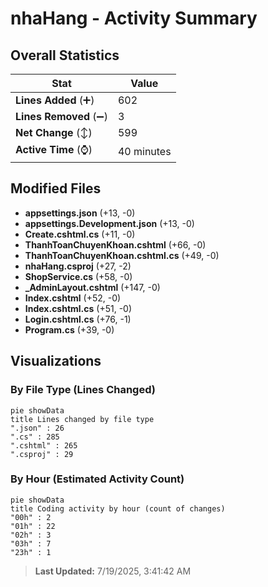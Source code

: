 # nhaHang - Activity Summary 

## Overall Statistics

| Stat                   | Value                                                             |
| ---------------------- | ----------------------------------------------------------------- |
| **Lines Added** (➕)   | 602                                          |
| **Lines Removed** (➖) | 3                                        |
| **Net Change** (↕)    | 599                |
| **Active Time** (⌚)   | 40 minutes |


## Modified Files
- **appsettings.json** (+13, -0)
- **appsettings.Development.json** (+13, -0)
- **Create.cshtml.cs** (+11, -0)
- **ThanhToanChuyenKhoan.cshtml** (+66, -0)
- **ThanhToanChuyenKhoan.cshtml.cs** (+49, -0)
- **nhaHang.csproj** (+27, -2)
- **ShopService.cs** (+58, -0)
- **_AdminLayout.cshtml** (+147, -0)
- **Index.cshtml** (+52, -0)
- **Index.cshtml.cs** (+51, -0)
- **Login.cshtml.cs** (+76, -1)
- **Program.cs** (+39, -0)

## Visualizations

### By File Type (Lines Changed)

```mermaid
pie showData
title Lines changed by file type
".json" : 26
".cs" : 285
".cshtml" : 265
".csproj" : 29
```

### By Hour (Estimated Activity Count)

```mermaid
pie showData
title Coding activity by hour (count of changes)
"00h" : 2
"01h" : 22
"02h" : 3
"03h" : 7
"23h" : 1
```


> **Last Updated:** 7/19/2025, 3:41:42 AM